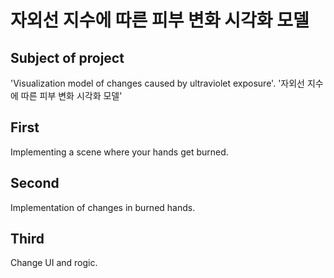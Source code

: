 # 자외선 지수에 따른 피부 변화 시각화 모델

## Subject of project
 
  'Visualization model of changes caused by ultraviolet exposure'.
  '자외선 지수에 따른 피부 변화 시각화 모델'

## First

  Implementing a scene where your hands get burned.
  
  
## Second

  Implementation of changes in burned hands.

## Third
 
  Change UI and rogic.
